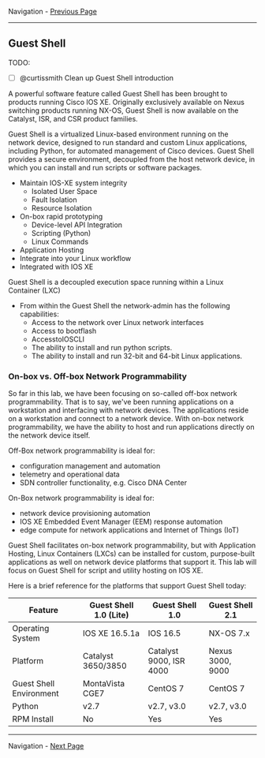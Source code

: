 Navigation - [Previous Page](LTRDEV-1100-03b-NETCONF-Ex3.md)

---

## Guest Shell

TODO:

- [ ] @curtissmith Clean up Guest Shell introduction

A powerful software feature called Guest Shell has been brought to products running Cisco IOS XE.  Originally 
exclusively available on Nexus switching products running NX-OS, Guest Shell is now available on the Catalyst, ISR, 
and CSR product families.

Guest Shell is a virtualized Linux-based environment running on the network device, designed to run standard and custom 
Linux applications, including Python, for automated management of Cisco devices.  Guest Shell provides a secure 
environment, decoupled from the host network device, in which you can install and run scripts or software packages.

* Maintain IOS-XE system integrity
    * Isolated User Space
    * Fault Isolation
    * Resource Isolation
* On-box rapid prototyping
    * Device-level API Integration
    * Scripting (Python)
    * Linux Commands
* Application Hosting
* Integrate into your Linux workflow
* Integrated with IOS XE

Guest Shell is a decoupled execution space running within a Linux Container (LXC)

* From within the Guest Shell the network-admin has the following capabilities:
    * Access to the network over Linux network interfaces
    * Access to bootflash
    * AccesstoIOSCLI
    * The ability to install and run python scripts.
    * The ability to install and run 32-bit and 64-bit Linux applications.

### On-box vs. Off-box Network Programmability

So far in this lab, we have been focusing on so-called off-box network programmability.  That is to say, we've been 
running applications on a workstation and interfacing with network devices.  The applications reside on a workstation
and connect to a network device.  With on-box network programmability, we have the ability to host and run 
applications directly on the network device itself.

Off-Box network programmability is ideal for:

* configuration management and automation
* telemetry and operational data
* SDN controller functionality, e.g. Cisco DNA Center

On-Box network programmability is ideal for:

* network device provisioning automation
* IOS XE Embedded Event Manager (EEM) response automation
* edge compute for network applications and Internet of Things (IoT)

Guest Shell facilitates on-box network programmability, but with Application Hosting, Linux Containers (LXCs) can be 
installed for custom, purpose-built applications as well on network device platforms that support it.  This lab will 
focus on Guest Shell for script and utility hosting on IOS XE.

Here is a brief reference for the platforms that support Guest Shell today:

| Feature | Guest Shell 1.0 (Lite) | Guest Shell 1.0 | Guest Shell 2.1 |
| --- | --- | --- | --- |
| Operating System | IOS XE 16.5.1a | IOS 16.5 | NX-OS 7.x |
| Platform | Catalyst 3650/3850 | Catalyst 9000, ISR 4000 | Nexus 3000, 9000 |
| Guest Shell Environment | MontaVista CGE7 | CentOS 7 | CentOS 7 |
| Python | v2.7 | v2.7, v3.0 | v2.7, v3.0 |
| RPM Install | No | Yes | Yes |

---

Navigation - [Next Page](LTRDEV-1100-03c-GuestShell-Ex1.md)
